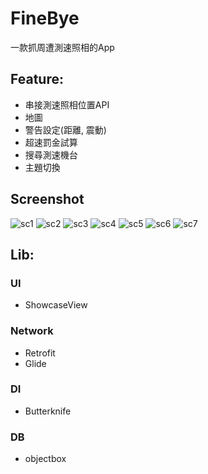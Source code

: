 # FineBye
一款抓周遭測速照相的App

## Feature:
* 串接測速照相位置API
* 地圖
* 警告設定(距離, 震動)
* 超速罰金試算
* 搜尋測速機台
* 主題切換

## Screenshot
![sc1](sc/sc1.png) ![sc2](sc/sc2.png)
![sc3](sc/sc3.png) ![sc4](sc/sc4.png)
![sc5](sc/sc5.png) ![sc6](sc/sc6.png)
![sc7](sc/sc7.png)

## Lib:
### UI
* ShowcaseView
### Network
* Retrofit
* Glide
### DI
* Butterknife
### DB
* objectbox